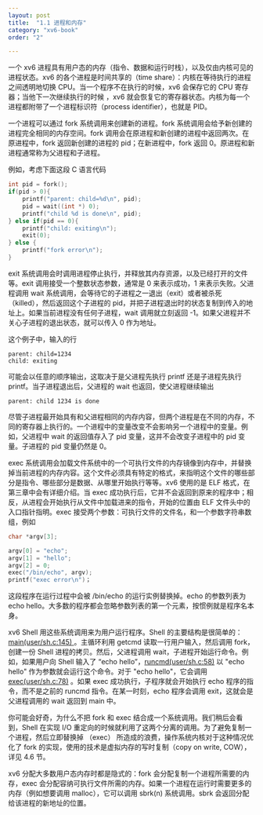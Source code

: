 ```yaml
---
layout: post
title:  "1.1 进程和内存"
category: "xv6-book"
order: "2"

---
```


一个 xv6 进程具有用户态的内存（指令、数据和运行时栈），以及仅由内核可见的进程状态。xv6 的各个进程是时间共享的（time share）：内核在等待执行的进程之间透明地切换 CPU。当一个程序不在执行的时候，xv6 会保存它的 CPU 寄存器；当他下一次继续执行的时候 ，xv6 就会恢复它的寄存器状态。内核为每一个进程都附带了一个进程标识符（process identifier），也就是 PID。

一个进程可以通过 fork 系统调用来创建新的进程。fork 系统调用会给予新创建的进程完全相同的内存空间。fork 调用会在原进程和新创建的进程中返回两次。在原进程中，fork 返回新创建的进程的 pid；在新进程中，fork 返回 0。原进程和新进程通常称为父进程和子进程。

例如，考虑下面这段 C 语言代码

``````c
int pid = fork();
if(pid > 0){
    printf("parent: child=%d\n", pid);
    pid = wait((int *) 0);
    printf("child %d is done\n", pid);
} else if(pid == 0){
    printf("child: exiting\n");
    exit(0);
} else {
    printf("fork error\n");
}
``````

exit 系统调用会时调用进程停止执行，并释放其内存资源，以及已经打开的文件等。exit 调用接受一个整数状态参数，通常是 0 来表示成功，1 来表示失败。父进程调用 wait 系统调用，会等待它的子进程之一退出（exit）或者被杀死（killed），然后返回这个子进程的 pid，并把子进程退出时的状态复制到传入的地址上。如果当前进程没有任何子进程，wait 调用就立刻返回 -1。如果父进程并不关心子进程的退出状态，就可以传入 0 作为地址。

这个例子中，输入的行

``````
parent: child=1234
child: exiting
``````

可能会以任意的顺序输出，这取决于是父进程先执行 printf 还是子进程先执行 printf。当子进程退出后，父进程的 wait 也返回，使父进程继续输出

``````
parent: child 1234 is done
``````

尽管子进程最开始具有和父进程相同的内存内容，但两个进程是在不同的内存，不同的寄存器上执行的。一个进程中的变量改变不会影响另一个进程中的变量。例如，父进程中 wait 的返回值存入了 pid 变量，这并不会改变子进程中的 pid 变量。子进程的 pid 变量仍然是 0。

exec 系统调用会加载文件系统中的一个可执行文件的内存镜像到内存中，并替换掉当前进程的内存内容。这个文件必须具有特定的格式，来指明这个文件的哪些部分是指令、哪些部分是数据、从哪里开始执行等等。xv6 使用的是 ELF 格式，在第三章中会有详细介绍。当 exec 成功执行后，它并不会返回到原来的程序中；相反，从进程会开始执行从文件中加载进来的指令，开始的位置由 ELF 文件头中的入口指针指明。exec 接受两个参数：可执行文件的文件名，和一个参数字符串数组，例如

``````c
char *argv[3];

argv[0] = "echo";
argv[1] = "hello";
argv[2] = 0;
exec("/bin/echo", argv);
printf("exec error\n")；
``````

这段程序在运行过程中会被 /bin/echo 的运行实例替换掉。echo 的参数列表为 echo hello。大多数的程序都会忽略参数列表的第一个元素，按惯例就是程序名本身。

xv6 Shell 用这些系统调用来为用户运行程序。Shell 的主要结构是很简单的：[main(user/sh.c:145) ](https://github.com/mit-pdos/xv6-riscv/blob/riscv/user/sh.c#L145) 。主循环利用 getcmd 读取一行用户输入，然后调用 fork，创建一份 Shell 进程的拷贝。然后，父进程调用 wait，子进程开始运行命令。例如，如果用户向 Shell 输入了 “echo hello”，[runcmd(user/sh.c:58)](https://github.com/mit-pdos/xv6-riscv/blob/riscv/user/sh.c#L58) 以 "echo hello" 作为参数就会运行这个命令。对于 "echo hello"，它会调用 [exec(user/sh.c:78)](https://github.com/mit-pdos/xv6-riscv/blob/riscv/user/sh.c#L78) 。如果 exec 成功执行，子程序就会开始执行 echo 程序的指令，而不是之前的 runcmd 指令。在某一时刻，echo 程序会调用 exit，这就会是父进程调用的 wait 返回到 main 中。

你可能会好奇，为什么不把 fork 和 exec 结合成一个系统调用。我们稍后会看到，Shell 在实现 I/O 重定向的时候就利用了这两个分离的调用。为了避免复制一个进程，然后立即替换掉 （exec） 所造成的浪费，操作系统内核对于这种情况优化了 fork 的实现，使用的技术是虚拟内存的写时复制（copy on write, COW），详见 4.6 节。

xv6 分配大多数用户态内存时都是隐式的：fork 会分配复制一个进程所需要的内存，exec 会分配容纳可执行文件所需的内存。如果一个进程在运行时需要更多的内存（例如想要调用 malloc），它可以调用 sbrk(n) 系统调用。sbrk 会返回分配给该进程的新地址的位置。